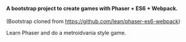 #### A bootstrap project to create games with Phaser + ES6 + Webpack.
(Bootstrap cloned from https://github.com/lean/phaser-es6-webpack)

Learn Phaser and do a metroidvania style game.

